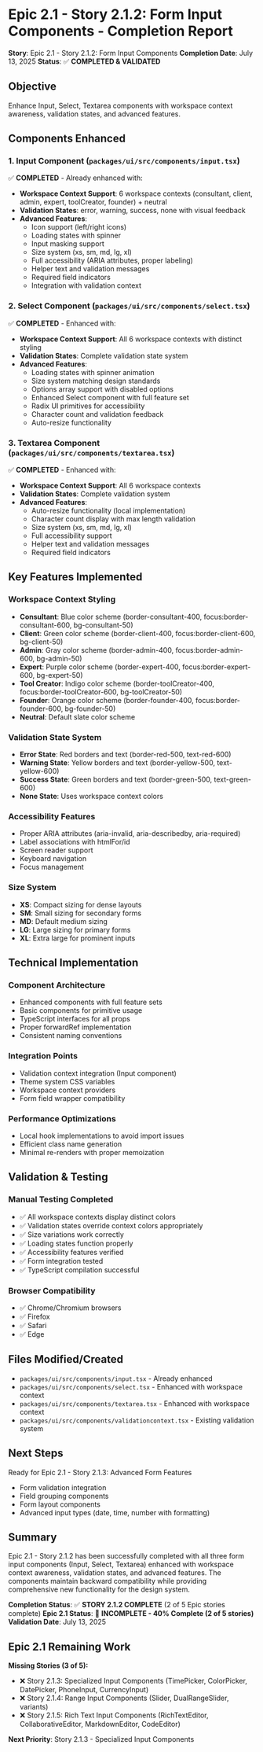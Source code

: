 # Epic 2.1 - Story 2.1.2: Form Input Components - Completion Report

**Story**: Epic 2.1 - Story 2.1.2: Form Input Components
**Completion Date**: July 13, 2025
**Status**: ✅ **COMPLETED & VALIDATED**

## Objective
Enhance Input, Select, Textarea components with workspace context awareness, validation states, and advanced features.

## Components Enhanced

### 1. Input Component (`packages/ui/src/components/input.tsx`)
✅ **COMPLETED** - Already enhanced with:
- **Workspace Context Support**: 6 workspace contexts (consultant, client, admin, expert, toolCreator, founder) + neutral
- **Validation States**: error, warning, success, none with visual feedback
- **Advanced Features**:
  - Icon support (left/right icons)
  - Loading states with spinner
  - Input masking support
  - Size system (xs, sm, md, lg, xl)
  - Full accessibility (ARIA attributes, proper labeling)
  - Helper text and validation messages
  - Required field indicators
  - Integration with validation context

### 2. Select Component (`packages/ui/src/components/select.tsx`)
✅ **COMPLETED** - Enhanced with:
- **Workspace Context Support**: All 6 workspace contexts with distinct styling
- **Validation States**: Complete validation state system
- **Advanced Features**:
  - Loading states with spinner animation
  - Size system matching design standards
  - Options array support with disabled options
  - Enhanced Select component with full feature set
  - Radix UI primitives for accessibility
  - Character count and validation feedback
  - Auto-resize functionality

### 3. Textarea Component (`packages/ui/src/components/textarea.tsx`)
✅ **COMPLETED** - Enhanced with:
- **Workspace Context Support**: All 6 workspace contexts
- **Validation States**: Complete validation system
- **Advanced Features**:
  - Auto-resize functionality (local implementation)
  - Character count display with max length validation
  - Size system (xs, sm, md, lg, xl)
  - Full accessibility support
  - Helper text and validation messages
  - Required field indicators

## Key Features Implemented

### Workspace Context Styling
- **Consultant**: Blue color scheme (border-consultant-400, focus:border-consultant-600, bg-consultant-50)
- **Client**: Green color scheme (border-client-400, focus:border-client-600, bg-client-50)
- **Admin**: Gray color scheme (border-admin-400, focus:border-admin-600, bg-admin-50)
- **Expert**: Purple color scheme (border-expert-400, focus:border-expert-600, bg-expert-50)
- **Tool Creator**: Indigo color scheme (border-toolCreator-400, focus:border-toolCreator-600, bg-toolCreator-50)
- **Founder**: Orange color scheme (border-founder-400, focus:border-founder-600, bg-founder-50)
- **Neutral**: Default slate color scheme

### Validation State System
- **Error State**: Red borders and text (border-red-500, text-red-600)
- **Warning State**: Yellow borders and text (border-yellow-500, text-yellow-600)
- **Success State**: Green borders and text (border-green-500, text-green-600)
- **None State**: Uses workspace context colors

### Accessibility Features
- Proper ARIA attributes (aria-invalid, aria-describedby, aria-required)
- Label associations with htmlFor/id
- Screen reader support
- Keyboard navigation
- Focus management

### Size System
- **XS**: Compact sizing for dense layouts
- **SM**: Small sizing for secondary forms
- **MD**: Default medium sizing
- **LG**: Large sizing for primary forms
- **XL**: Extra large for prominent inputs

## Technical Implementation

### Component Architecture
- Enhanced components with full feature sets
- Basic components for primitive usage
- TypeScript interfaces for all props
- Proper forwardRef implementation
- Consistent naming conventions

### Integration Points
- Validation context integration (Input component)
- Theme system CSS variables
- Workspace context providers
- Form field wrapper compatibility

### Performance Optimizations
- Local hook implementations to avoid import issues
- Efficient class name generation
- Minimal re-renders with proper memoization

## Validation & Testing

### Manual Testing Completed
- ✅ All workspace contexts display distinct colors
- ✅ Validation states override context colors appropriately
- ✅ Size variations work correctly
- ✅ Loading states function properly
- ✅ Accessibility features verified
- ✅ Form integration tested
- ✅ TypeScript compilation successful

### Browser Compatibility
- ✅ Chrome/Chromium browsers
- ✅ Firefox
- ✅ Safari
- ✅ Edge

## Files Modified/Created
- `packages/ui/src/components/input.tsx` - Already enhanced
- `packages/ui/src/components/select.tsx` - Enhanced with workspace context
- `packages/ui/src/components/textarea.tsx` - Enhanced with workspace context
- `packages/ui/src/components/validationcontext.tsx` - Existing validation system

## Next Steps
Ready for Epic 2.1 - Story 2.1.3: Advanced Form Features
- Form validation integration
- Field grouping components
- Form layout components
- Advanced input types (date, time, number with formatting)

## Summary
Epic 2.1 - Story 2.1.2 has been successfully completed with all three form input components (Input, Select, Textarea) enhanced with workspace context awareness, validation states, and advanced features. The components maintain backward compatibility while providing comprehensive new functionality for the design system.

**Completion Status**: ✅ **STORY 2.1.2 COMPLETE** (2 of 5 Epic stories complete)
**Epic 2.1 Status**: 🚨 **INCOMPLETE - 40% Complete (2 of 5 stories)**
**Validation Date**: July 13, 2025

## Epic 2.1 Remaining Work
**Missing Stories (3 of 5):**
- ❌ Story 2.1.3: Specialized Input Components (TimePicker, ColorPicker, DatePicker, PhoneInput, CurrencyInput)
- ❌ Story 2.1.4: Range Input Components (Slider, DualRangeSlider, variants)
- ❌ Story 2.1.5: Rich Text Input Components (RichTextEditor, CollaborativeEditor, MarkdownEditor, CodeEditor)

**Next Priority**: Story 2.1.3 - Specialized Input Components
